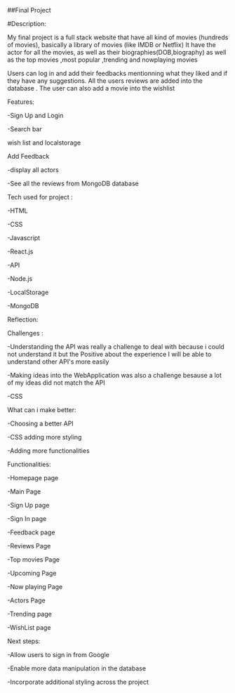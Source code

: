 ##Final Project

#Description:

My final project is a full stack website that have all kind of movies (hundreds of movies), basically a library of movies (like IMDB or Netflix) It have the actor for all the movies, as well as their biographies(DOB,biography) as well as the top movies ,most popular ,trending and nowplaying movies

Users can log in and add their feedbacks mentionning what they liked and if they have any suggestions. All the users reviews are added into the database . The user can also add a movie into the wishlist

Features:

-Sign Up and Login

-Search bar

wish list and localstorage

Add Feedback

-display all actors

-See all the reviews from MongoDB database

Tech used for project :

-HTML

-CSS

-Javascript

-React.js

-API

-Node.js

-LocalStorage

-MongoDB

Reflection:

Challenges :

-Understanding the API was really a challenge to deal with because i could not understand it but the Positive about the experience I will be able to understand other API's more easily

-Making ideas into the WebApplication was also a challenge besause a lot of my ideas did not match the API

-CSS


What can i make better:


-Choosing a better API

-CSS adding more styling

-Adding more functionalities

Functionalities:

-Homepage page

-Main Page

-Sign Up page

-Sign In page

-Feedback page

-Reviews Page

-Top movies Page

-Upcoming Page

-Now playing Page

-Actors Page

-Trending page

-WishList page


Next steps:

-Allow users to sign in from Google

-Enable more data manipulation in the database

-Incorporate additional styling across the project
